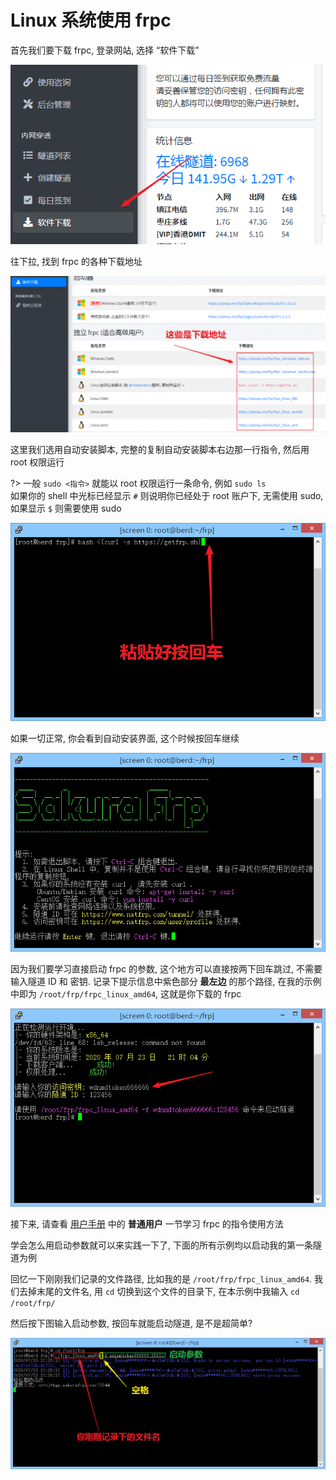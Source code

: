 # Linux 系统使用 frpc

首先我们要下载 frpc, 登录网站, 选择 “软件下载”

![](_images/image-1.png)

往下拉, 找到 frpc 的各种下载地址

![](_images/image-2.png)

这里我们选用自动安装脚本, 完整的复制自动安装脚本右边那一行指令, 然后用 root 权限运行

?> 一般 `sudo <指令>` 就能以 root 权限运行一条命令, 例如 `sudo ls`<br>
如果你的 shell 中光标已经显示 `#` 则说明你已经处于 root 账户下, 无需使用 sudo, 如果显示 `$` 则需要使用 sudo

![](_images/image-4.png)

如果一切正常, 你会看到自动安装界面, 这个时候按回车继续

![](_images/image-5.png)

因为我们要学习直接启动 frpc 的参数, 这个地方可以直接按两下回车跳过, 不需要输入隧道 ID 和 密钥. 记录下提示信息中紫色部分 __最左边__ 的那个路径, 在我的示例中即为 `/root/frp/frpc_linux_amd64`, 这就是你下载的 frpc

![](_images/image-6.png)

接下来, 请查看 [用户手册](/frpc/manual#普通用户) 中的 __普通用户__ 一节学习 frpc 的指令使用方法

学会怎么用启动参数就可以来实践一下了, 下面的所有示例均以启动我的第一条隧道为例

回忆一下刚刚我们记录的文件路径, 比如我的是 `/root/frp/frpc_linux_amd64`. 我们去掉末尾的文件名, 用 `cd` 切换到这个文件的目录下, 在本示例中我输入 `cd /root/frp/`

然后按下图输入启动参数, 按回车就能启动隧道, 是不是超简单?

![](_images/image-12.png)
